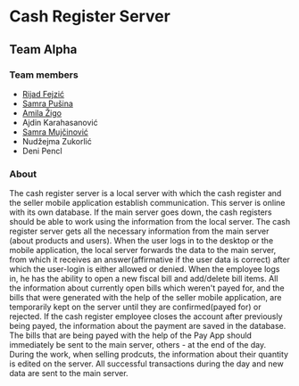 # Cash Register Server
## Team Alpha

### Team members
* [Rijad Fejzić](https://github.com/rfejzic1)
* [Samra Pušina](https://github.com/spusina1)
* [Amila Žigo](https://github.com/azigo12)
* Ajdin Karahasanović
* [Samra Mujčinović](https://github.com/SamraMujcinovic)
* Nudžejma Zukorlić
* Deni Pencl

### About

The cash register server is a local server with which the cash register and the seller mobile application establish communication. This server is online with its own database. If the main server goes down, the cash registers should be able to work using the information from the local server. The cash register server gets all the necessary information from the main server (about products and users). When the user logs in to the desktop or the mobile application, the local server forwards the data to the main server, from which it receives an answer(affirmative if the user data is correct) after which the user-login is either allowed or denied. When the employee logs in, he has the ability to open a new fiscal bill and add/delete bill items. All the information about currently open bills which weren't payed for, and the bills that were generated with the help of the seller mobile application, are temporarily kept on the server until they are confirmed(payed for) or rejected. If the cash register employee closes the account after previously being payed, the information about the payment are saved in the database. The bills that are being payed with the help of the Pay App should immediately be sent to the main server, others - at the end of the day. During the work, when selling prodcuts, the information about their quantity is edited on the server. All successful transactions during the day and new data are sent to the main server.

